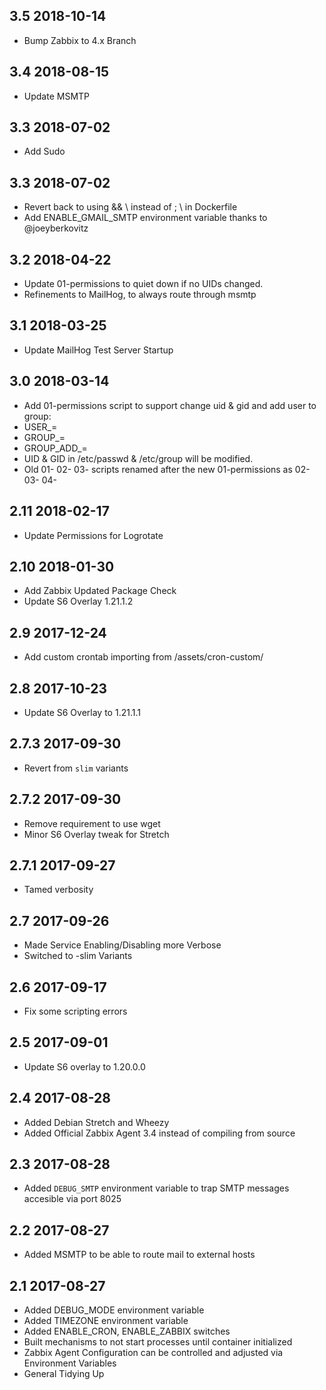 ## 3.5 2018-10-14 <dave at tiredofit dot ca>

* Bump Zabbix to 4.x Branch

## 3.4 2018-08-15 <dave at tiredofit dot ca>

* Update MSMTP

## 3.3 2018-07-02 <dave at tiredofit dot ca>

* Add Sudo

## 3.3 2018-07-02 <dave at tiredofit dot ca>

* Revert back to using && \ instead of ; \ in Dockerfile
* Add ENABLE_GMAIL_SMTP environment variable thanks to @joeyberkovitz

## 3.2 2018-04-22 <dave at tiredofit dot ca>

* Update 01-permissions to quiet down if no UIDs changed.
* Refinements to MailHog, to always route through msmtp

## 3.1 2018-03-25 <dave at tiredofit dot ca>

* Update MailHog Test Server Startup

## 3.0 2018-03-14 <lesliesit at outlook dot com>

* Add 01-permissions script to support change uid & gid and add user to group:
* USER_<USERNAME>=<aNewNumber>
* GROUP_<GROUPNAME>=<aNewNumber>
* GROUP_ADD_<USERNAME>=<aGroupName>
* UID & GID in /etc/passwd & /etc/group will be modified.
* Old 01- 02- 03- scripts renamed after the new 01-permissions as 02- 03- 04-

## 2.11 2018-02-17 <dave at tiredofit dot ca>

* Update Permissions for Logrotate

## 2.10 2018-01-30 <dave at tiredofit dot ca>

* Add Zabbix Updated Package Check
* Update S6 Overlay 1.21.1.2

## 2.9 2017-12-24 <dave at tiredofit dot ca>

* Add custom crontab importing from /assets/cron-custom/

## 2.8 2017-10-23 <dave at tiredofit dot ca>

* Update S6 Overlay to 1.21.1.1

## 2.7.3 2017-09-30 <dave at tiredofit dot ca>

* Revert from `slim` variants

## 2.7.2 2017-09-30 <dave at tiredofit dot ca>

* Remove requirement to use wget 
* Minor S6 Overlay tweak for Stretch

## 2.7.1 2017-09-27 <dave at tiredofit dot ca>

* Tamed verbosity

## 2.7 2017-09-26 <dave at tiredofit dot ca>

* Made Service Enabling/Disabling more Verbose
* Switched to -slim Variants

## 2.6 2017-09-17 <dave at tiredofit dot ca>

* Fix some scripting errors

## 2.5 2017-09-01 <dave at tiredofit dot ca>

* Update S6 overlay to 1.20.0.0

## 2.4 2017-08-28 <dave at tiredofit dot ca>

* Added Debian Stretch and Wheezy 
* Added Official Zabbix Agent 3.4 instead of compiling from source

## 2.3 2017-08-28 <dave at tiredofit dot ca>

* Added `DEBUG_SMTP` environment variable to trap SMTP messages accesible via port 8025

## 2.2 2017-08-27 <dave at tiredofit dot ca>

* Added MSMTP to be able to route mail to external hosts

## 2.1 2017-08-27 <dave at tiredofit dot ca>

* Added DEBUG_MODE environment variable
* Added TIMEZONE environment variable
* Added ENABLE_CRON, ENABLE_ZABBIX switches
* Built mechanisms to not start processes until container initialized
* Zabbix Agent Configuration can be controlled and adjusted via Environment Variables
* General Tidying Up
